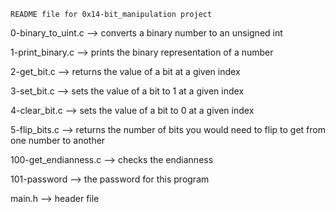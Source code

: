 
    README file for 0x14-bit_manipulation project

 0-binary_to_uint.c --> converts a binary number to an unsigned int

 1-print_binary.c --> prints the binary representation of a number

 2-get_bit.c --> returns the value of a bit at a given index

 3-set_bit.c --> sets the value of a bit to 1 at a given index

 4-clear_bit.c --> sets the value of a bit to 0 at a given index

 5-flip_bits.c --> returns the number of bits you would need to flip to get from one number to another

 100-get_endianness.c --> checks the endianness

 101-password --> the password for this program

 main.h --> header file